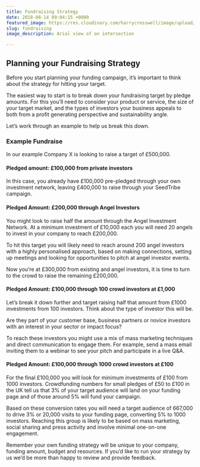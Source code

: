 ```yaml
---
title: Fundraising Strategy
date: 2018-08-14 09:04:15 +0000
featured_image: https://res.cloudinary.com/harrycresswell/image/upload/v1534243465/seedtribe/chuttersnap-387756-unsplash.jpg
slug: fundraising
image_description: Arial view of an intersection

---
```

## ​Planning your Fundraising Strategy

Before you start planning your funding campaign, it’s important to think about the strategy for hitting your target.

The easiest way to start is to break down your fundraising target by pledge amounts. For this you’ll need to consider your product or service, the size of your target market, and the types of investors your business appeals to both from a profit generating perspective and sustainability angle.

Let’s work through an example to help us break this down.

### Example Fundraise

In our example Company X is looking to raise a target of £500,000.

#### Pledged amount: £100,000 from private investors

In this case, you already have £100,000 pre-pledged through your own investment network, leaving £400,000 to raise through your SeedTribe campaign.

#### Pledged Amount: £200,000 through Angel Investors

You might look to raise half the amount through the Angel Investment Network. At a minimum investment of £10,000 each you will need 20 angels to invest in your company to reach £200,000.

To hit this target you will likely need to reach around 200 angel investors with a highly personalised approach, based on making connections, setting up meetings and looking for opportunities to pitch at angel investor events.

Now you’re at £300,000 from existing and angel investors, it is time to turn to the crowd to raise the remaining £200,000.

#### Pledged Amount: £100,000 through 100 crowd investors at £1,000

Let’s break it down further and target raising half that amount from £1000 investments from 100 investors. Think about the type of investor this will be.

Are they part of your customer base, business partners or novice investors with an interest in your sector or impact focus?

To reach these investors you might use a mix of mass marketing techniques and direct communication to engage them. For example, send a mass email inviting them to a webinar to see your pitch and participate in a live Q&A.

#### Pledged Amount: £100,000 through 1000 crowd investors at £100

For the final £100,000 you will look for minimum investments of £100 from 1000 investors. Crowdfunding numbers for small pledges of £50 to £100 in the UK tell us that 3% of your target audience will land on your funding page and of those around 5% will fund your campaign.

Based on these conversion rates you will need a target audience of 667,000 to drive 3% or 20,000 visits to your funding page, converting 5% to 1000 investors. Reaching this group is likely to be based on mass marketing, social sharing and press activity and involve minimal one-on-one engagement.

Remember your own funding strategy will be unique to your company, funding amount, budget and resources. If you’d like to run your strategy by us we’d be more than happy to review and provide feedback.
